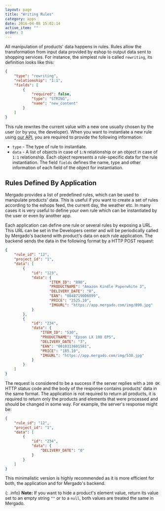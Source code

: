 ```yaml
---
layout: page
title: "Writing Rules"
category: apps
date: 2016-04-08 15:02:14
active_item: ""
order: 3
---
```


All manipulation of products' data happens in rules. Rules allow the transformation from input data provided by eshop to output data sent to shopping services. For instance, the simplest rule is called `rewriting`, its definition looks like this:

```json
{
    "type": "rewriting",
    "relationship": "1:1",
    "fields": [
        {
            "required": false,
            "type": "STRING",
            "name": "new_content"
        }
    ]
}
```

This rule rewrites the current value with a new one usually chosen by the user (or by you, the developer). When you want to instantiate a new rule using [our API](http://docs.mergado.apiary.io/#reference/rules), you are required to provide the following information:

- `type` - The type of rule to instantiate.
- `data` - A list of objects in case of `1:N` relationship or an object in case of `1:1` relationship. Each object represents a rule-specific data for the rule instantiation. The field `fields` defines the name, type and other information of each field of the object for instantiation.

## Rules Defined By Application

Mergado provides a list of predefined rules, which can be used to manipulate products' data. This is useful if you want to create a set of rules according to the eshops feed, the current day, the weather etc. In many cases it is very useful to define your own rule which can be instantiated by the user or even by another app.

Each application can define one rule or several rules by exposing a URL. This URL can be set in the Developers center and will be periodically called by Mergado's backend with product's data on each rule application. The backend sends the data in the following format by a HTTP POST request:

```json
{
    "rule_id": "12",
    "project_id": "1",
    "data": [
        {
            "id": "123",
            "data": {
                    "ITEM_ID": "890",
                    "PRODUCTNAME": "Amazon Kindle Paperwhite 3",
                    "DELIVERY_DATE": "0",
                    "EAN": "0848719006099",
                    "PRICE": "2525.10",
                    "IMGURL": "https://app.mergado.com/img/890.jpg"
            }
        },
        {
            "id": "234",
            "data": {
                "ITEM_ID": "530",
                "PRODUCTNAME": "Epson LX 100 EPS",
                "DELIVERY_DATE": "3",
                "EAN": "0010313601581",
                "PRICE": "185.10",
                "IMGURL": "https://app.mergado.com/img/530.jpg"
            }
        }
    ]
}
```

The request is considered to be a success if the server replies with a `200 OK` HTTP status code and the body of the response contains products' data in the same format. The application is not required to return all products, it is required to return only the products and elements that were processed and should be changed in some way. For example, the server's response might be:

```json
{
    "rule_id": "12",
    "project_id": "1",
    "data": [
        {
            "id": "234",
            "data": {
                "DELIVERY_DATE": "0"
            }
        }
    ]
}
```

This minimalistic version is highly recommended as it is more efficient for both, the application and for Mergado's backend.

{: .info}
**Note:** If you want to hide a product's element value, return its value set to an empty string `""` or to a `null`, both values are treated the same in Mergado.
